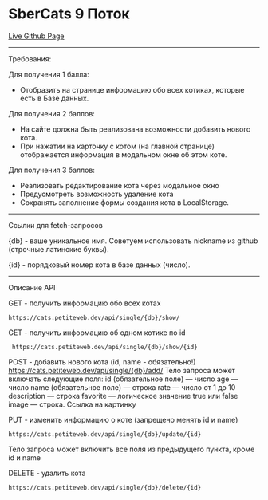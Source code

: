 # SberCats 9 Поток

[Live Github Page](https://yanlex.github.io/SberCats/)

----
Требования:

Для получения 1 балла:

- Отобразить на странице информацию обо всех котиках, которые есть в Базе данных.

Для получения 2 баллов:
- На сайте должна быть реализована возможности добавить нового кота.
- При нажатии на карточку с котом (на главной странице) отображается информация в модальном окне об этом коте. 


Для получения 3 баллов:

- Реализовать редактирование кота через модальное окно
- Предусмотреть возможность удаление кота
- Сохранять заполнение формы создания кота в LocalStoragе.

__________________________________
Ссылки для fetch-запросов

{db} - ваше уникальное имя. Советуем использовать nickname из github (строчные латинские буквы).

{id} - порядковый номер кота в базе данных (число).

__________________________________

Описание API


GET - получить информацию обо всех котах

    https://cats.petiteweb.dev/api/single/{db}/show/


GET - получить информацию об одном котике по id

     https://cats.petiteweb.dev/api/single/{db}/show/{id}

POST - добавить нового кота (id, name - обязательно!)
     https://cats.petiteweb.dev/api/single/{db}/add/
Тело запроса может включать следующие поля:
id (обязательное поле) — число
age — число
name (обязательное поле) — строка
rate — число от 1 до 10
description — строка
favorite — логическое значение true или false
image — строка. Ссылка на картинку

PUT - изменить информацию о коте (запрещено менять id и name)

    https://cats.petiteweb.dev/api/single/{db}/update/{id}
Тело запроса может включить все поля из предыдущего пункта, кроме id и name

DELETE - удалить кота

    https://cats.petiteweb.dev/api/single/{db}/delete/{id}
